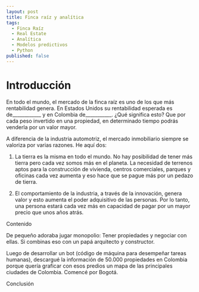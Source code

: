 ```yaml
---
layout: post
title: Finca raíz y analítica
tags:
  - Finca Raíz
  - Real Estate
  - Analítica
  - Modelos predictivos
  - Python
published: false
---
```


# Introducción

En todo el mundo, el mercado de la finca raíz es uno de los que más rentabilidad genera. En Estados Unidos su rentabilidad esperada es de____________ y en Colombia de___________. ¿Qué significa esto? Que por cada peso invertido en una propiedad, en determinado tiempo podrás venderla por un valor mayor. 

A diferencia de la industria automotriz, el mercado inmobiliario siempre se valoriza por varias razones. He aquí dos:

1. La tierra es la misma en todo el mundo. No hay posibilidad de tener más tierra pero cada vez somos más en el planeta. La necesidad de terrenos aptos para la construcción de vivienda, centros comerciales, parques y oficinas cada vez aumenta y eso hace que se pague más por un pedazo de tierra. 

2. El comportamiento de la industria, a través de la innovación, genera valor y esto aumenta el poder adquisitivo de las personas. Por lo tanto, una persona estará cada vez más en capacidad de pagar por un mayor precio que unos años atrás.

Contenido 

De pequeño adoraba jugar monopolio: Tener propiedades y negociar con ellas. Si combinas eso con un papá arquitecto y constructor. 

Luego de desarrollar un bot (código de máquina para desempeñar tareas humanas), descargué la información de 50.000 propiedades en Colombia porque quería graficar con esos predios un mapa de las principales ciudades de Colombia. Comencé por Bogotá. 

Conclusión 